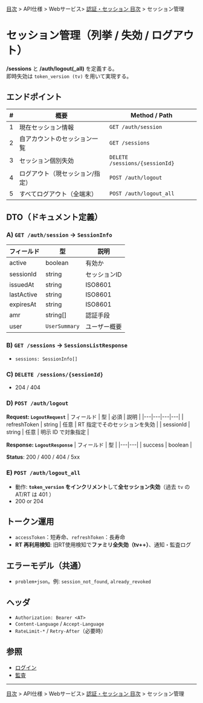[目次](../../../目次.md) > API仕様 > Webサービス> [認証・セッション 目次](目次.md) > セッション管理

# セッション管理（列挙 / 失効 / ログアウト）

**/sessions** と **/auth/logout(_all)** を定義する。  
即時失効は `token_version (tv)` を用いて実現する。

## エンドポイント

| # | 概要 | Method / Path |
|---|---|---|
| 1 | 現在セッション情報 | `GET /auth/session` |
| 2 | 自アカウントのセッション一覧 | `GET /sessions` |
| 3 | セッション個別失効 | `DELETE /sessions/{sessionId}` |
| 4 | ログアウト（現セッション/指定） | `POST /auth/logout` |
| 5 | すべてログアウト（全端末） | `POST /auth/logout_all` |

## DTO（ドキュメント定義）

### A) `GET /auth/session` → `SessionInfo`
| フィールド | 型 | 説明 |
|---|---|---|
| active | boolean | 有効か |
| sessionId | string | セッションID |
| issuedAt | string | ISO8601 |
| lastActive | string | ISO8601 |
| expiresAt | string | ISO8601 |
| amr | string[] | 認証手段 |
| user | `UserSummary` | ユーザー概要 |

### B) `GET /sessions` → `SessionsListResponse`
- `sessions: SessionInfo[]`

### C) `DELETE /sessions/{sessionId}`
- 204 / 404

### D) `POST /auth/logout`
**Request: `LogoutRequest`**
| フィールド | 型 | 必須 | 説明 |
|---|---|---|---|
| refreshToken | string | 任意 | RT 指定でそのセッションを失効 |
| sessionId | string | 任意 | 明示 ID で対象指定 |

**Response: `LogoutResponse`**
| フィールド | 型 |
|---|---|
| success | boolean |

**Status**: 200 / 400 / 404 / 5xx

### E) `POST /auth/logout_all`
- 動作: **`token_version` をインクリメント**して**全セッション失効**（過去 `tv` の AT/RT は 401 ）
- 200 or 204

## トークン運用
- `accessToken`：短寿命、`refreshToken`：長寿命
- **RT 再利用検知**: 旧RT使用検知で**ファミリ全失効（tv++）**、通知・監査ログ

## エラーモデル（共通）
- `problem+json`。例: `session_not_found`, `already_revoked`

## ヘッダ
- `Authorization: Bearer <AT>`
- `Content-Language` / `Accept-Language`
- `RateLimit-*` / `Retry-After`（必要時）

## 参照
- [ログイン](02_ログイン.md)
- [監査](../../../マニュアル/運用向け/監査.md)

---
[目次](../../../目次.md) > API仕様 > Webサービス> [認証・セッション 目次](目次.md) > セッション管理